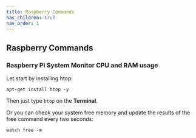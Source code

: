 ```yaml
---
title: Raspberry Commands
has_children: true
nav_order: 1
---
```


## Raspberry Commands

### Raspberry Pi System Monitor CPU and RAM usage
Let start by installing htop:

`apt-get install htop -y`

Then just type `htop` on the **Terminal**.

Or you can check your system free memory and update the results of the free command every two seconds:

`watch free -m`

